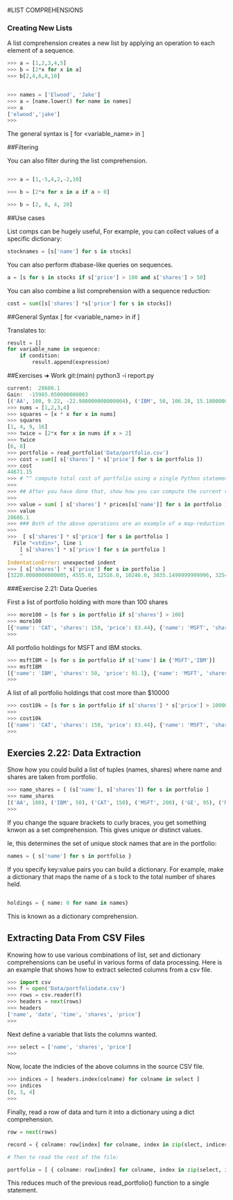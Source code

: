 #LIST COMPREHENSIONS


### Creating New Lists

A list comprehension creates a new list by applying an operation to each element of a sequence.

```python
>>> a = [1,2,3,4,5]
>>> b = [2*x for x in a]
>>> b[2,4,6,8,10]


>>> names = ['Elwood', 'Jake']
>>> a = [name.lower() for name in names]
>>> a
['elwood','jake']
>>>

```
The general syntax is [<expression> for <variable_name> in <sequence>]

##Filtering

You can also filter during the list comprehension.

```python

>>> a = [1,-5,4,2,-2,10]

>>> b = [2*x for x in a if a > 0]

>>> b = [2, 8, 4, 20]

```
##Use cases

List comps can be hugely useful, For example, you can collect values of a specific dictionary:

```python
stocknames = [s['name'] for s in stocks]
```

You can also perform dtabase-like queries on sequences.

```python
a = [s for s in stocks if s['price'] > 100 and s['shares'] > 50]
```
You can also combine a list comprehension with a sequence reduction:

```python
cost = sum([s['shares'] *s['price'] for s in stocks])
```

##General Syntax
[<expression> for <variable_name> in <sequence> if <condition>] 

Translates to:

```python
result = []
for variable_name in sequence:
	if condition:
		result.append(expression)
```
##Exercises
➜  Work git:(main) python3 -i report.py
```python
current:  28686.1
Gain:  -15985.050000000003
[('AA', 100, 9.22, -22.980000000000004), ('IBM', 50, 106.28, 15.180000000000007), ('CAT', 150, 35.46, -47.98), ('MSFT', 200, 20.89, -30.339999999999996), ('GE', 95, 13.48, -26.889999999999997), ('MSFT', 50, 20.89, -44.209999999999994), ('IBM', 100, 106.28, 35.84)]
>>> nums = [1,2,3,4]
>>> squares = [x * x for x in nums]
>>> squares
[1, 4, 9, 16]
>>> twice = [2*x for x in nums if x > 2]
>>> twice
[6, 8]
>>> portfolio = read_portfolio('Data/portfolio.csv')
>>> cost = sum([ s['shares'] * s['price'] for s in portfolio ])
>>> cost
44671.15
>>> # ^^ compute total cost of portfolio using a single Python statement ^^
>>>
>>> ## After you have done that, show how you can compute the current value of the portfolio using a single statement
>>>
>>> value = sum( [ s['shares'] * prices[s['name']] for s in portfolio ] )
>>> value
28686.1
>>> ### Both of the above operations are an example of a map-reduction. The list comp is mapping an operation across the list
>>>
>>>  [ s['shares'] * s['price'] for s in portfolio ]
  File "<stdin>", line 1
    [ s['shares'] * s['price'] for s in portfolio ]
    ^
IndentationError: unexpected indent
>>> [ s['shares'] * s['price'] for s in portfolio ]
[3220.0000000000005, 4555.0, 12516.0, 10246.0, 3835.1499999999996, 3254.9999999999995, 7044.0]
```

###Exercise 2.21: Data Queries

First a list of portfolio holding with more than 100 shares

```python
>>> more100 = [s for s in portfolio if s['shares'] > 100]
>>> more100
[{'name': 'CAT', 'shares': 150, 'price': 83.44}, {'name': 'MSFT', 'shares': 200, 'price': 51.23}]
>>>
```

All portfolio holdings for MSFT and IBM stocks.

```python
>>> msftIBM = [s for s in portfolio if s['name'] in {'MSFT','IBM'}]
>>> msftIBM
[{'name': 'IBM', 'shares': 50, 'price': 91.1}, {'name': 'MSFT', 'shares': 200, 'price': 51.23}, {'name': 'MSFT', 'shares': 50, 'price': 65.1}, {'name': 'IBM', 'shares': 100, 'price': 70.44}]
>>>
```
A list of all portfolio holdings that cost more than $10000

```python
>>> cost10k = [s for s in portfolio if s['shares'] * s['price'] > 10000 ]
>>>
>>> cost10k
[{'name': 'CAT', 'shares': 150, 'price': 83.44}, {'name': 'MSFT', 'shares': 200, 'price': 51.23}]
>>>
```

## Exercies 2.22: Data Extraction

Show how you could build a list of tuples (names, shares) where name and shares are taken from portfolio.

```python
>>> name_shares = [ (s['name'], s['shares']) for s in portfolio ]
>>> name_shares
[('AA', 100), ('IBM', 50), ('CAT', 150), ('MSFT', 200), ('GE', 95), ('MSFT', 50), ('IBM', 100)]
>>>
```

If you change the square brackets to curly braces, you get something knwon as a set comprehension. This gives unique or distinct values.

Ie, this determines the set of unique stock names that are in the portfolio:

```python
names = { s['name'] for s in portfolio }
```

If you specify key:value pairs you can build a dictionary. For example, make a dictionary that maps the name of a s tock to the total number of shares held.

```python

holdings = { name: 0 for name in names}

```

This is known as a dictionary comprehension. 

## Extracting Data From CSV Files

Knowing how to use various combinations of list, set and dictionary comprehensions can be useful in various forms of data processing. Here is an example that shows how to extract selected columns from a csv file.

```python
>>> import csv
>>> f = open('Data/portfoliodate.csv')
>>> rows = csv.reader(f)
>>> headers = next(rows)
>>> headers
['name', 'date', 'time', 'shares', 'price']
>>>

```

Next define a variable that lists the columns wanted.

```python
>>> select = ['name', 'shares', 'price']
>>>
```
Now, locate the indicies of the above columns in the source CSV file.

```python
>>> indices = [ headers.index(colname) for colname in select ]
>>> indices
[0, 3, 4]
>>>
```

Finally, read a row of data and turn it into a dictionary using a dict comprehension.
```python
row = next(rows)

record = { colname: row[index] for colname, index in zip(slect, indices) }

# Then to read the rest of the file:

portfolio = [ { colname: row[index] for colname, index in zip(select, indices) for row in rows } ]
```
This reduces much of the previous read_portfolio() function to a single statement.

